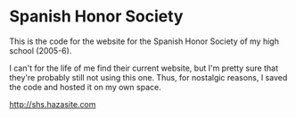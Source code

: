 Spanish Honor Society
=====================

This is the code for the website for the Spanish Honor Society of my high school (2005-6).

I can't for the life of me find their current website, but I'm pretty sure that they're probably still not using this one.  Thus, for nostalgic reasons, I saved the code and hosted it on my own space.

http://shs.hazasite.com
